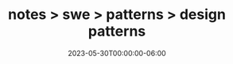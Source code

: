 ---
title: "notes > swe > patterns > design patterns"
date: "2023-05-30T00:00:00-06:00"
draft: true
---